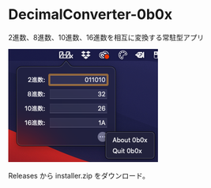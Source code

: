 # DecimalConverter-0b0x
2進数、8進数、10進数、16進数を相互に変換する常駐型アプリ

![screenshot](./resources/screenshot.png)

Releases から installer.zip をダウンロード。
